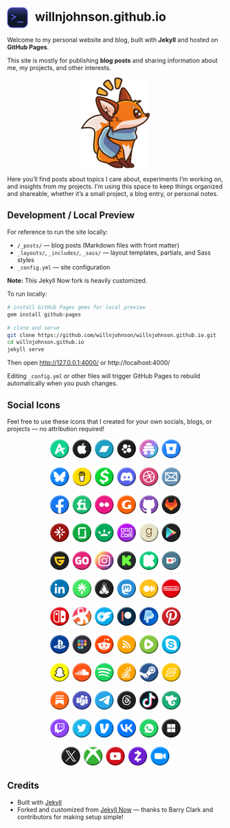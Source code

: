# <img src="https://raw.githubusercontent.com/willnjohnson/willnjohnson.github.io/refs/heads/master/favicon.png" alt="Site logo" width="48" style="vertical-align:middle; margin-right:10px;"> willnjohnson.github.io

Welcome to my personal website and blog, built with **Jekyll** and hosted on **GitHub Pages**.  

This site is mostly for publishing **blog posts** and sharing information about me, my projects, and other interests.

<p align="center">
  <img src="https://raw.githubusercontent.com/willnjohnson/willnjohnson.github.io/refs/heads/master/images/404.png" alt="Fox image" width="160" />
</p>

Here you’ll find posts about topics I care about, experiments I’m working on, and insights from my projects. I’m using this space to keep things organized and shareable, whether it’s a small project, a blog entry, or personal notes.

## Development / Local Preview

For reference to run the site locally:

- `/_posts/` — blog posts (Markdown files with front matter)  
- `_layouts/`, `_includes/`, `_sass/` — layout templates, partials, and Sass styles  
- `_config.yml` — site configuration

**Note:** This Jekyll Now fork is heavily customized. 

To run locally:

```bash
# install GitHub Pages gems for local preview
gem install github-pages
```

```bash
# clone and serve
git clone https://github.com/willnjohnson/willnjohnson.github.io.git
cd willnjohnson.github.io
jekyll serve
```

Then open http://127.0.0.1:4000/ or http://localhost:4000/

Editing `_config.yml` or other files will trigger GitHub Pages to rebuild automatically when you push changes.

## Social Icons

Feel free to use these icons that I created for your own socials, blogs, or projects — no attribution required!  

<p align="center">
  <img src="https://raw.githubusercontent.com/willnjohnson/willnjohnson.github.io/refs/heads/master/images/icons/amino.png" width="48" height="48" />
  <img src="https://raw.githubusercontent.com/willnjohnson/willnjohnson.github.io/refs/heads/master/images/icons/apple.png" width="48" height="48" />
  <img src="https://raw.githubusercontent.com/willnjohnson/willnjohnson.github.io/refs/heads/master/images/icons/bandcamp.png" width="48" height="48" />
  <img src="https://raw.githubusercontent.com/willnjohnson/willnjohnson.github.io/refs/heads/master/images/icons/beacons.png" width="48" height="48" />
  <img src="https://raw.githubusercontent.com/willnjohnson/willnjohnson.github.io/refs/heads/master/images/icons/beehiiv.png" width="48" height="48" />
  <img src="https://raw.githubusercontent.com/willnjohnson/willnjohnson.github.io/refs/heads/master/images/icons/bitbucket.png" width="48" height="48" />
</p>

<p align="center">
  <img src="https://raw.githubusercontent.com/willnjohnson/willnjohnson.github.io/refs/heads/master/images/icons/bsky.png" width="48" height="48" />
  <img src="https://raw.githubusercontent.com/willnjohnson/willnjohnson.github.io/refs/heads/master/images/icons/buymeacoffee.png" width="48" height="48" />
  <img src="https://raw.githubusercontent.com/willnjohnson/willnjohnson.github.io/refs/heads/master/images/icons/cashapp.png" width="48" height="48" />
  <img src="https://raw.githubusercontent.com/willnjohnson/willnjohnson.github.io/refs/heads/master/images/icons/discord.png" width="48" height="48" />
  <img src="https://raw.githubusercontent.com/willnjohnson/willnjohnson.github.io/refs/heads/master/images/icons/dribbble.png" width="48" height="48" />
  <img src="https://raw.githubusercontent.com/willnjohnson/willnjohnson.github.io/refs/heads/master/images/icons/email.png" width="48" height="48" />
</p>

<p align="center">
  <img src="https://raw.githubusercontent.com/willnjohnson/willnjohnson.github.io/refs/heads/master/images/icons/facebook.png" width="48" height="48" />
  <img src="https://raw.githubusercontent.com/willnjohnson/willnjohnson.github.io/refs/heads/master/images/icons/fiverr.png" width="48" height="48" />
  <img src="https://raw.githubusercontent.com/willnjohnson/willnjohnson.github.io/refs/heads/master/images/icons/flickr.png" width="48" height="48" />
  <img src="https://raw.githubusercontent.com/willnjohnson/willnjohnson.github.io/refs/heads/master/images/icons/gamespot.png" width="48" height="48" />
  <img src="https://raw.githubusercontent.com/willnjohnson/willnjohnson.github.io/refs/heads/master/images/icons/github.png" width="48" height="48" />
  <img src="https://raw.githubusercontent.com/willnjohnson/willnjohnson.github.io/refs/heads/master/images/icons/gitlab.png" width="48" height="48" />
</p>

<p align="center">
  <img src="https://raw.githubusercontent.com/willnjohnson/willnjohnson.github.io/refs/heads/master/images/icons/givesendgo.png" width="48" height="48" />
  <img src="https://raw.githubusercontent.com/willnjohnson/willnjohnson.github.io/refs/heads/master/images/icons/glassdoor.png" width="48" height="48" />
  <img src="https://raw.githubusercontent.com/willnjohnson/willnjohnson.github.io/refs/heads/master/images/icons/gofundme.png" width="48" height="48" />
  <img src="https://raw.githubusercontent.com/willnjohnson/willnjohnson.github.io/refs/heads/master/images/icons/gog.png" width="48" height="48" />
  <img src="https://raw.githubusercontent.com/willnjohnson/willnjohnson.github.io/refs/heads/master/images/icons/goodreads.png" width="48" height="48" />
  <img src="https://raw.githubusercontent.com/willnjohnson/willnjohnson.github.io/refs/heads/master/images/icons/googleplay.png" width="48" height="48" />
</p>

<p align="center">
  <img src="https://raw.githubusercontent.com/willnjohnson/willnjohnson.github.io/refs/heads/master/images/icons/guilded.png" width="48" height="48" />
  <img src="https://raw.githubusercontent.com/willnjohnson/willnjohnson.github.io/refs/heads/master/images/icons/indiegogo.png" width="48" height="48" />
  <img src="https://raw.githubusercontent.com/willnjohnson/willnjohnson.github.io/refs/heads/master/images/icons/instagram.png" width="48" height="48" />
  <img src="https://raw.githubusercontent.com/willnjohnson/willnjohnson.github.io/refs/heads/master/images/icons/kick.png" width="48" height="48" />
  <img src="https://raw.githubusercontent.com/willnjohnson/willnjohnson.github.io/refs/heads/master/images/icons/kickstarter.png" width="48" height="48" />
  <img src="https://raw.githubusercontent.com/willnjohnson/willnjohnson.github.io/refs/heads/master/images/icons/kofi.png" width="48" height="48" />
</p>

<p align="center">
  <img src="https://raw.githubusercontent.com/willnjohnson/willnjohnson.github.io/refs/heads/master/images/icons/linkedin.png" width="48" height="48" />
  <img src="https://raw.githubusercontent.com/willnjohnson/willnjohnson.github.io/refs/heads/master/images/icons/linktree.png" width="48" height="48" />
  <img src="https://raw.githubusercontent.com/willnjohnson/willnjohnson.github.io/refs/heads/master/images/icons/linux.png" width="48" height="48" />
  <img src="https://raw.githubusercontent.com/willnjohnson/willnjohnson.github.io/refs/heads/master/images/icons/mastodon.png" width="48" height="48" />
  <img src="https://raw.githubusercontent.com/willnjohnson/willnjohnson.github.io/refs/heads/master/images/icons/medium.png" width="48" height="48" />
  <img src="https://raw.githubusercontent.com/willnjohnson/willnjohnson.github.io/refs/heads/master/images/icons/nintendo.png" width="48" height="48" />
</p>

<p align="center">
  <img src="https://raw.githubusercontent.com/willnjohnson/willnjohnson.github.io/refs/heads/master/images/icons/nintendoswitch.png" width="48" height="48" />
  <img src="https://raw.githubusercontent.com/willnjohnson/willnjohnson.github.io/refs/heads/master/images/icons/odysee.png" width="48" height="48" />
  <img src="https://raw.githubusercontent.com/willnjohnson/willnjohnson.github.io/refs/heads/master/images/icons/onlyfans.png" width="48" height="48" />
  <img src="https://raw.githubusercontent.com/willnjohnson/willnjohnson.github.io/refs/heads/master/images/icons/patreon.png" width="48" height="48" />
  <img src="https://raw.githubusercontent.com/willnjohnson/willnjohnson.github.io/refs/heads/master/images/icons/paypal.png" width="48" height="48" />
  <img src="https://raw.githubusercontent.com/willnjohnson/willnjohnson.github.io/refs/heads/master/images/icons/pinterest.png" width="48" height="48" />
</p>

<p align="center">
  <img src="https://raw.githubusercontent.com/willnjohnson/willnjohnson.github.io/refs/heads/master/images/icons/playstation.png" width="48" height="48" />
  <img src="https://raw.githubusercontent.com/willnjohnson/willnjohnson.github.io/refs/heads/master/images/icons/polywork.png" width="48" height="48" />
  <img src="https://raw.githubusercontent.com/willnjohnson/willnjohnson.github.io/refs/heads/master/images/icons/reddit.png" width="48" height="48" />
  <img src="https://raw.githubusercontent.com/willnjohnson/willnjohnson.github.io/refs/heads/master/images/icons/rss.png" width="48" height="48" />
  <img src="https://raw.githubusercontent.com/willnjohnson/willnjohnson.github.io/refs/heads/master/images/icons/rumble.png" width="48" height="48" />
  <img src="https://raw.githubusercontent.com/willnjohnson/willnjohnson.github.io/refs/heads/master/images/icons/skype.png" width="48" height="48" />
</p>

<p align="center">
  <img src="https://raw.githubusercontent.com/willnjohnson/willnjohnson.github.io/refs/heads/master/images/icons/snapchat.png" width="48" height="48" />
  <img src="https://raw.githubusercontent.com/willnjohnson/willnjohnson.github.io/refs/heads/master/images/icons/soundcloud.png" width="48" height="48" />
  <img src="https://raw.githubusercontent.com/willnjohnson/willnjohnson.github.io/refs/heads/master/images/icons/spotify.png" width="48" height="48" />
  <img src="https://raw.githubusercontent.com/willnjohnson/willnjohnson.github.io/refs/heads/master/images/icons/stackoverflow.png" width="48" height="48" />
  <img src="https://raw.githubusercontent.com/willnjohnson/willnjohnson.github.io/refs/heads/master/images/icons/steam.png" width="48" height="48" />
  <img src="https://raw.githubusercontent.com/willnjohnson/willnjohnson.github.io/refs/heads/master/images/icons/subify.png" width="48" height="48" />
</p>

<p align="center">
  <img src="https://raw.githubusercontent.com/willnjohnson/willnjohnson.github.io/refs/heads/master/images/icons/substack.png" width="48" height="48" />
  <img src="https://raw.githubusercontent.com/willnjohnson/willnjohnson.github.io/refs/heads/master/images/icons/teams.png" width="48" height="48" />
  <img src="https://raw.githubusercontent.com/willnjohnson/willnjohnson.github.io/refs/heads/master/images/icons/telegram.png" width="48" height="48" />
  <img src="https://raw.githubusercontent.com/willnjohnson/willnjohnson.github.io/refs/heads/master/images/icons/threads.png" width="48" height="48" />
  <img src="https://raw.githubusercontent.com/willnjohnson/willnjohnson.github.io/refs/heads/master/images/icons/tiktok.png" width="48" height="48" />
  <img src="https://raw.githubusercontent.com/willnjohnson/willnjohnson.github.io/refs/heads/master/images/icons/trovo.png" width="48" height="48" />
</p>

<p align="center">
  <img src="https://raw.githubusercontent.com/willnjohnson/willnjohnson.github.io/refs/heads/master/images/icons/twitch.png" width="48" height="48" />
  <img src="https://raw.githubusercontent.com/willnjohnson/willnjohnson.github.io/refs/heads/master/images/icons/twitter.png" width="48" height="48" />
  <img src="https://raw.githubusercontent.com/willnjohnson/willnjohnson.github.io/refs/heads/master/images/icons/venmo.png" width="48" height="48" />
  <img src="https://raw.githubusercontent.com/willnjohnson/willnjohnson.github.io/refs/heads/master/images/icons/vk.png" width="48" height="48" />
  <img src="https://raw.githubusercontent.com/willnjohnson/willnjohnson.github.io/refs/heads/master/images/icons/whatsapp.png" width="48" height="48" />
  <img src="https://raw.githubusercontent.com/willnjohnson/willnjohnson.github.io/refs/heads/master/images/icons/windows.png" width="48" height="48" />
</p>

<p align="center">
  <img src="https://raw.githubusercontent.com/willnjohnson/willnjohnson.github.io/refs/heads/master/images/icons/x.png" width="48" height="48" />
  <img src="https://raw.githubusercontent.com/willnjohnson/willnjohnson.github.io/refs/heads/master/images/icons/xbox.png" width="48" height="48" />
  <img src="https://raw.githubusercontent.com/willnjohnson/willnjohnson.github.io/refs/heads/master/images/icons/youtube.png" width="48" height="48" />
  <img src="https://raw.githubusercontent.com/willnjohnson/willnjohnson.github.io/refs/heads/master/images/icons/zelle.png" width="48" height="48" />
  <img src="https://raw.githubusercontent.com/willnjohnson/willnjohnson.github.io/refs/heads/master/images/icons/zoom.png" width="48" height="48" />
</p>

## Credits

- Built with [Jekyll](https://jekyllrb.com)  
- Forked and customized from [Jekyll Now](https://github.com/barryclark/jekyll-now) — thanks to Barry Clark and contributors for making setup simple!